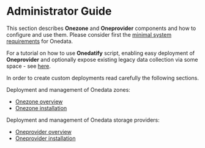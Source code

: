 # Administrator Guide

This section describes **Onezone** and **Oneprovider** components and how to
configure and use them. Please consider first the
[minimal system requirements](system_requirements.md) for Onedata.

For a tutorial on how to use **Onedatify** script, enabling easy deployment of
**Oneprovider** and optionally expose existing legacy data collection via some space - see [here](./administering_onedata/onedatify.md).

In order to create custom deployments read carefully the following sections.

Deployment and management of Onedata zones:
* [Onezone overview](./administering_onedata/onezone_overview.md)
* [Onezone installation](./administering_onedata/onezone_tutorial.md)

Deployment and management of Onedata storage providers:
* [Oneprovider overview](./administering_onedata/provider_overview.md)
* [Oneprovider installation](./administering_onedata/oneprovider_tutorial.md)

<!-- * [Space storage support](administering_onedata/provider_space_support.md)
* [Local storage user mapping](administering_onedata/luma.md) -->

<!-- In order to setup a complete Onedata deployment using Docker Compose, we have prepared a set of Docker images for all necessary Onedata components. Using these images is described in detail in this section:
* [SSL certificate management](administering_onedata/ssl_certificate_management.md)

To quickly create a sample deployment on a single or few local machines checkout a set of predefined Docker Compose deployment scenarios at [github.com/onedata/getting-started](https://github.com/onedata/getting-started).

In case of any problems feel fre to contact us on Onedata support chat: [onedata.org/support](https://onedata.org/support). -->
